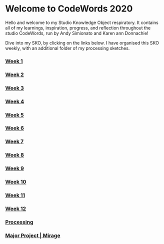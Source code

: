 # Welcome to CodeWords 2020

Hello and welcome to my Studio Knowledge Object respiratory. It contains all of my learnings, inspiration, progress, and reflection throughout the studio CodeWords, run by Andy Simionato and Karen ann Donnachie!

Dive into my SKO, by clicking on the links below. I have organised this SKO weekly, with an additional folder of my processing sketches.

### [Week 1](https://natnathania.github.io/Codewords-2020/Week%201/)
### [Week 2](https://natnathania.github.io/Codewords-2020/Week%202/)
### [Week 3](https://natnathania.github.io/Codewords-2020/Week%203/)
### [Week 4](https://natnathania.github.io/Codewords-2020/Week%204/)
### [Week 5](https://natnathania.github.io/Codewords-2020/Week%205/)
### [Week 6](https://natnathania.github.io/Codewords-2020/Week%206/)
### [Week 7](https://natnathania.github.io/Codewords-2020/Week%207/)
### [Week 8](https://natnathania.github.io/Codewords-2020/Week%208/)
### [Week 9](https://natnathania.github.io/Codewords-2020/Week%209/)
### [Week 10](https://natnathania.github.io/Codewords-2020/Week_10/)
### [Week 11](https://natnathania.github.io/Codewords-2020/Week_11/)
### [Week 12](https://natnathania.github.io/Codewords-2020/Week_12/)
### [Processing](https://natnathania.github.io/Codewords-2020/Processing/)
### [Major Project | Mirage](https://natnathania.github.io/Codewords-2020/Week_12/Mirage/)
